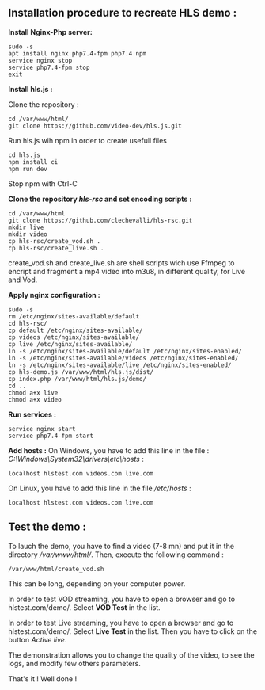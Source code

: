 ## **Installation  procedure to recreate HLS demo :**

**Install Nginx-Php server:**

    sudo -s
    apt install nginx php7.4-fpm php7.4 npm   
    service nginx stop
    service php7.4-fpm stop
    exit

**Install hls.js :**

Clone the repository :

    cd /var/www/html/
    git clone https://github.com/video-dev/hls.js.git
    
Run hls.js wih npm in order to create usefull files

    cd hls.js
    npm install ci
    npm run dev

Stop npm with Ctrl-C

**Clone the repository *hls-rsc* and set encoding scripts :**

    cd /var/www/html
    git clone https://github.com/clechevalli/hls-rsc.git
    mkdir live
    mkdir video
    cp hls-rsc/create_vod.sh .
    cp hls-rsc/create_live.sh .

create_vod.sh and create_live.sh are shell scripts wich use Ffmpeg to encript and fragment a mp4 video into m3u8, in different quality, for Live and Vod.

**Apply nginx configuration :**

    sudo -s
    rm /etc/nginx/sites-available/default
    cd hls-rsc/
    cp default /etc/nginx/sites-available/
    cp videos /etc/nginx/sites-available/
    cp live /etc/nginx/sites-available/
    ln -s /etc/nginx/sites-available/default /etc/nginx/sites-enabled/
    ln -s /etc/nginx/sites-available/videos /etc/nginx/sites-enabled/
    ln -s /etc/nginx/sites-available/live /etc/nginx/sites-enabled/
    cp hls-demo.js /var/www/html/hls.js/dist/
    cp index.php /var/www/html/hls.js/demo/
    cd ..
    chmod a+x live
    chmod a+x video
    
   **Run services :**
   
    service nginx start
    service php7.4-fpm start
    
**Add hosts :**
On Windows, you have to add this line in the file : *C:\Windows\System32\drivers\etc\hosts* :

    localhost hlstest.com videos.com live.com
On  Linux, you have to add this line in the file */etc/hosts* :

    localhost hlstest.com videos.com live.com

## Test the demo :
To lauch the demo, you have to find a video (7-8 mn) and put it in the directory */var/www/html/*. Then, execute the following command :

    /var/www/html/create_vod.sh

This can be long, depending on your computer power.

In order to test VOD streaming, you have to open a browser and go to hlstest.com/demo/. Select **VOD Test** in the list.

In order to test Live streaming, you have to open a browser and go to hlstest.com/demo/. Select **Live Test** in the list. Then you have to click on the button *Active live*. 

The demonstration allows you to change the quality of the video, to see the logs, and modify few others parameters. 

That's it ! Well done !
